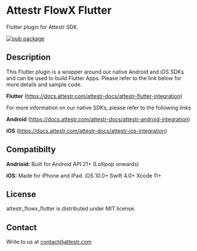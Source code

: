 # Attestr FlowX Flutter

Flutter plugin for Attestr SDK.

[![pub package](https://img.shields.io/pub/v/attestr_flowx_flutter.svg)](https://pub.dartlang.org/packages/attestr_flowx_flutter)

## Description ##

This Flutter plugin is a wrapper around our native Android and iOS SDKs and can be used to build Flutter Apps. Please refer to the link below for more details and sample code. 

**Flutter** 
(https://docs.attestr.com/attestr-docs/attestr-flutter-integration)

For more information on our native SDKs, please refer to the following links

**Android**
(https://docs.attestr.com/attestr-docs/attestr-android-integration)

**iOS**
(https://docs.attestr.com/attestr-docs/attestr-ios-integration)


## Compatibilty ##

**Andrioid:** 
Built for Android API 21+ (Lollipop onwards)

**iOS:** 
Made for iPhone and iPad.
iOS 10.0+ Swift 4.0+ Xcode 11+


## License ##
attestr_flowx_flutter is distributed under MIT license.

## Contact ##
Write to us at [contact@attestr.com](mailto:contact@attestr.com)


